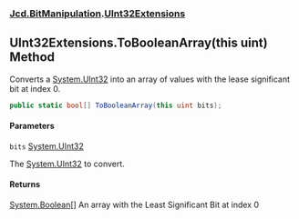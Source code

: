 ### [Jcd.BitManipulation](Jcd.BitManipulation.md 'Jcd.BitManipulation').[UInt32Extensions](Jcd.BitManipulation.UInt32Extensions.md 'Jcd.BitManipulation.UInt32Extensions')

## UInt32Extensions.ToBooleanArray(this uint) Method

Converts a [System.UInt32](https://docs.microsoft.com/en-us/dotnet/api/System.UInt32 'System.UInt32') into an array of  values with the lease significant bit at index 0.

```csharp
public static bool[] ToBooleanArray(this uint bits);
```
#### Parameters

<a name='Jcd.BitManipulation.UInt32Extensions.ToBooleanArray(thisuint).bits'></a>

`bits` [System.UInt32](https://docs.microsoft.com/en-us/dotnet/api/System.UInt32 'System.UInt32')

The [System.UInt32](https://docs.microsoft.com/en-us/dotnet/api/System.UInt32 'System.UInt32') to convert.

#### Returns
[System.Boolean](https://docs.microsoft.com/en-us/dotnet/api/System.Boolean 'System.Boolean')[[]](https://docs.microsoft.com/en-us/dotnet/api/System.Array 'System.Array')
An array with the Least Significant Bit at index 0